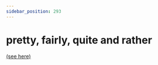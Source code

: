 ```yaml
---
sidebar_position: 293
---
```


# pretty, fairly, quite and rather

[(see here)](./fairly-quite-rather-and-pretty-adverbs-of-degree)
